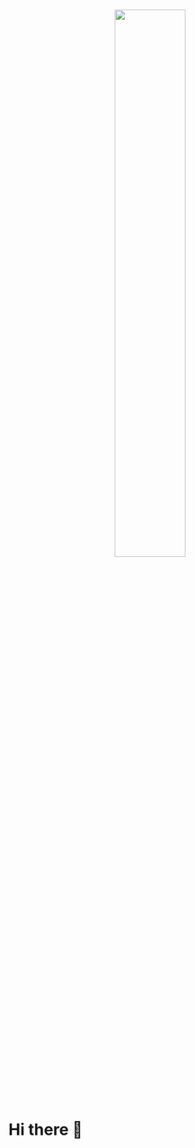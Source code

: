 <h1><div id="header" align="center">
  <img src="https://i.pinimg.com/originals/85/04/77/850477fed08bfe98598082bcd309ce70.gif" width="50%" height="50%"/>
</div>

Hi there 👋</h1>
<!--
**AhmadHassan71/AhmadHassan71** is a ✨ _special_ ✨ repository because its `README.md` (this file) appears on your GitHub profile.

Here are some ideas to get you started:

- 🔭 I’m currently working on ...
- 🌱 I’m currently learning ...
- 👯 I’m looking to collaborate on ...
- 🤔 I’m looking for help with ...
- 💬 Ask me about ...
- 📫 How to reach me: ...
- 😄 Pronouns: ...
- ⚡ Fun fact: ...
-->
